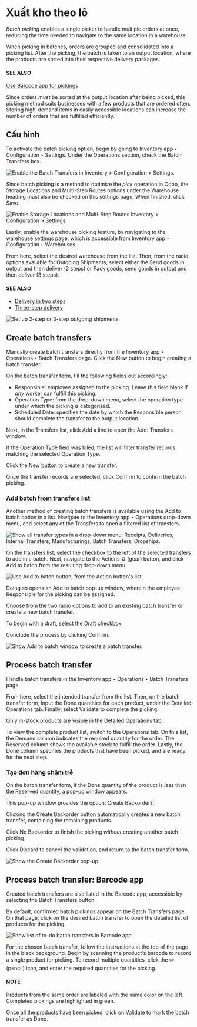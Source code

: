 # Xuất kho theo lô

<a id="inventory-misc-batch-picking"></a>

*Batch picking* enables a single picker to handle multiple orders at once, reducing the time needed
to navigate to the same location in a warehouse.

When picking in batches, orders are grouped and consolidated into a picking list. After the picking,
the batch is taken to an output location, where the products are sorted into their respective
delivery packages.

#### SEE ALSO
[Use Barcode app for pickings](#inventory-warehouses-storage-barcode-picking)

Since orders *must* be sorted at the output location after being picked, this picking method suits
businesses with a few products that are ordered often. Storing high-demand items in easily
accessible locations can increase the number of orders that are fulfilled efficiently.

## Cấu hình

To activate the batch picking option, begin by going to Inventory app ‣
Configuration ‣ Settings. Under the Operations section, check the Batch
Transfers box.

![Enable the *Batch Transfers* in Inventory > Configuration > Settings.](../../../../../_images/batch-transfer-checkbox.png)

Since batch picking is a method to optimize the *pick* operation in Odoo, the Storage
Locations and Multi-Step Routes options under the Warehouse heading must
also be checked on this settings page. When finished, click Save.

![Enable *Storage Locations* and *Multi-Step Routes* Inventory > Configuration > Settings.](../../../../../_images/locations-routes-checkbox.png)

Lastly, enable the warehouse picking feature, by navigating to the warehouse settings page, which is
accessible from Inventory app ‣ Configuration ‣ Warehouses.

From here, select the desired warehouse from the list. Then, from the radio options available for
Outgoing Shipments, select either the Send goods in output and then deliver
(2 steps) or Pack goods, send goods in output and then deliver (3 steps).

#### SEE ALSO
- [Delivery in two steps](../daily_operations/receipts_delivery_two_steps.md)
- [Three-step delivery](../daily_operations/delivery_three_steps.md)

![Set up 2-step or 3-step outgoing shipments.](../../../../../_images/set-2-or-3-step-shipment.png)

## Create batch transfers

Manually create batch transfers directly from the Inventory app ‣ Operations ‣
Batch Transfers page. Click the New button to begin creating a batch transfer.

On the batch transfer form, fill the following fields out accordingly:

- Responsible: employee assigned to the picking. Leave this field blank if *any* worker
  can fulfill this picking.
- Operation Type: from the drop-down menu, select the operation type under which the
  picking is categorized.
- Scheduled Date: specifies the date by which the Responsible person should
  complete the transfer to the output location.

Next, in the Transfers list, click Add a line to open the Add:
Transfers window.

If the Operation Type field was filled, the list will filter transfer records matching
the selected Operation Type.

Click the New button to create a new transfer.

Once the transfer records are selected, click Confirm to confirm the batch picking.

<a id="inventory-warehouses-storage-add-batch-transfers"></a>

### Add batch from transfers list

Another method of creating batch transfers is available using the Add to batch option in
a list. Navigate to the Inventory app ‣ Operations drop-down menu, and select any
of the Transfers to open a filtered list of transfers.

![Show all transfer types in a drop-down menu: Receipts, Deliveries, Internal Transfers,
Manufacturings, Batch Transfers, Dropships.](../../../../../_images/transfers-drop-down.png)

On the transfers list, select the checkbox to the left of the selected transfers to add in a batch.
Next, navigate to the Actions ⚙️ (gear) button, and click Add to batch from
the resulting drop-down menu.

![Use *Add to batch* button, from the *Action* button's list.](../../../../../_images/add-to-batch.png)

Doing so opens an Add to batch pop-up window, wherein the employee
Responsible for the picking can be assigned.

Choose from the two radio options to add to an existing batch transfer or create
a new batch transfer.

To begin with a draft, select the Draft checkbox.

Conclude the process by clicking Confirm.

![Show *Add to batch* window to create a batch transfer.](../../../../../_images/add-to-batch-window.png)

## Process batch transfer

Handle batch transfers in the Inventory app ‣ Operations ‣ Batch Transfers
page.

From here, select the intended transfer from the list. Then, on the batch transfer form, input the
Done quantities for each product, under the Detailed Operations tab.
Finally, select Validate to complete the picking.

<a id="inventory-management-batch-transfers-example"></a>

Only in-stock products are visible in the Detailed Operations tab.

To view the complete product list, switch to the Operations tab. On this list, the
Demand column indicates the required quantity for the order. The Reserved
column shows the available stock to fulfill the order. Lastly, the Done column specifies
the products that have been picked, and are ready for the next step.

### Tạo đơn hàng chậm trễ

On the batch transfer form, if the Done quantity of the product is *less* than the
Reserved quantity, a pop-up window appears.

This pop-up window provides the option: Create Backorder?.

Clicking the Create Backorder button automatically creates a new batch transfer,
containing the remaining products.

Click No Backorder to finish the picking *without* creating another batch picking.

Click Discard to cancel the validation, and return to the batch transfer form.

![Show the *Create Backorder* pop-up.](../../../../../_images/create-backorder.png)

<a id="inventory-warehouses-storage-barcode-picking"></a>

## Process batch transfer: Barcode app

Created batch transfers are also listed in the Barcode app, accessible by selecting
the Batch Transfers button.

By default, confirmed batch pickings appear on the Batch Transfers page. On that page,
click on the desired batch transfer to open the detailed list of products for the picking.

![Show list of to-do batch transfers in *Barcode* app.](../../../../../_images/barcode-batch-transfers.png)

For the chosen batch transfer, follow the instructions at the top of the page in the black
background. Begin by scanning the product's barcode to record a single product for picking. To
record multiple quantities, click the ✏️ (pencil) icon, and enter the required
quantities for the picking.

#### NOTE
Products from the same order are labeled with the same color on the left. Completed pickings are
highlighted in green.

Once all the products have been picked, click on Validate to mark the batch transfer as
Done.
